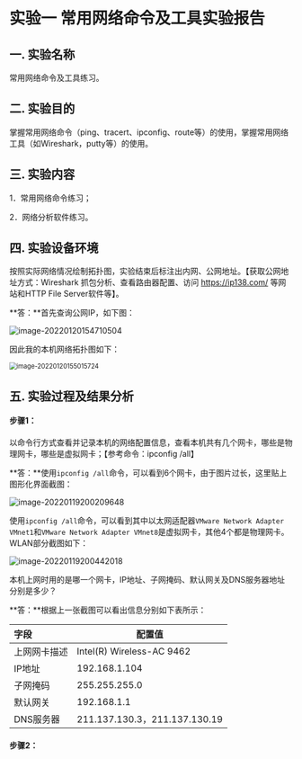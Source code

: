 # 实验一 常用网络命令及工具实验报告

## 一. 实验名称

常用网络命令及工具练习。

## 二. 实验目的

掌握常用网络命令（ping、tracert、ipconfig、route等）的使用，掌握常用网络工具（如Wireshark，putty等）的使用。

## 三. 实验内容

1．常用网络命令练习；

2．网络分析软件练习。

## 四. 实验设备环境

按照实际网络情况绘制拓扑图，实验结束后标注出内网、公网地址。【获取公网地址方式：Wireshark 抓包分析、查看路由器配置、访问 https://ip138.com/ 等网站和HTTP File Server软件等】。

**答：**首先查询公网IP，如下图：

![image-20220120154710504](https://gitee.com/bright_xu/blog-image/raw/master/202204221550321.png)

因此我的本机网络拓扑图如下：

<img src="https://gitee.com/bright_xu/blog-image/raw/master/202204221550063.png" alt="image-20220120155015724" style="zoom:80%;" />

## 五. 实验过程及结果分析

#### 步骤1：

以命令行方式查看并记录本机的网络配置信息，查看本机共有几个网卡，哪些是物理网卡，哪些是虚拟网卡；【参考命令：ipconfig /all】

**答：**使用`ipconfig /all`命令，可以看到6个网卡，由于图片过长，这里贴上图形化界面截图：

![image-20220119200209648](https://gitee.com/bright_xu/blog-image/raw/master/202204221551633.png)

使用`ipconfig /all`命令，可以看到其中以太网适配器`VMware Network Adapter VMnet1`和`VMware Network Adapter VMnet8`是虚拟网卡，其他4个都是物理网卡。WLAN部分截图如下：

![image-20220119200442018](https://gitee.com/bright_xu/blog-image/raw/master/202204221551844.png "截图")

本机上网时用的是哪一个网卡，IP地址、子网掩码、默认网关及DNS服务器地址分别是多少？

**答：**根据上一张截图可以看出信息分别如下表所示：

| 字段         | 配置值                        |
| :----------- | ----------------------------- |
| 上网网卡描述 | Intel(R) Wireless-AC 9462     |
| IP地址       | 192.168.1.104                 |
| 子网掩码     | 255.255.255.0                 |
| 默认网关     | 192.168.1.1                   |
| DNS服务器    | 211.137.130.3，211.137.130.19 |

#### 步骤2：
